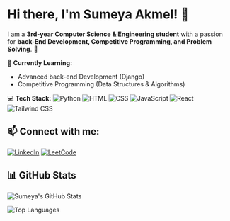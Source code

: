 # Hi there, I'm Sumeya Akmel! 👋

I am a **3rd-year Computer Science & Engineering student** with a passion for **back-End Development, Competitive Programming, and Problem Solving**. 🚀 

🌱 **Currently Learning:**  
- Advanced back-end Development (Django)  
- Competitive Programming (Data Structures & Algorithms)  

💻 **Tech Stack:** 
![Python](https://img.shields.io/badge/-Python-blue?style=flat-square&logo=python)
![HTML](https://img.shields.io/badge/-HTML-orange?style=flat-square&logo=html5)
![CSS](https://img.shields.io/badge/-CSS-blue?style=flat-square&logo=css3)
![JavaScript](https://img.shields.io/badge/-JavaScript-yellow?style=flat-square&logo=javascript)
![React](https://img.shields.io/badge/-React-blue?style=flat-square&logo=react)
![Tailwind CSS](https://img.shields.io/badge/-TailwindCSS-blue?style=flat-square&logo=tailwindcss)


## 📫 Connect with me:
[![LinkedIn](https://img.shields.io/badge/LinkedIn-0A66C2?style=for-the-badge&logo=linkedin&logoColor=white)](https://www.linkedin.com/in/sumeya-akmel/)
[![LeetCode](https://img.shields.io/badge/-LeetCode-orange?style=flat-square&logo=leetcode)](https://leetcode.com/u/Ayemus/)

## 📊 GitHub Stats  

![Sumeya's GitHub Stats](https://github-readme-stats.vercel.app/api?username=sumeya-ak&show_icons=true&theme=dark&border_radius=10)  

![Top Languages](https://github-readme-stats.vercel.app/api/top-langs/?username=sumeya-ak&layout=compact&theme=dark&border_radius=10)

